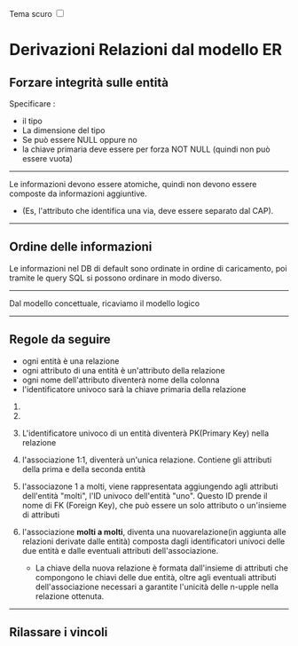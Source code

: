 <link rel="stylesheet" href="../style.css">

<label for="tema">Tema scuro</label>
<input type="checkbox" id="tema-scuro"></input>

# Derivazioni Relazioni dal modello ER

## Forzare integrità sulle entità

Specificare :

-   il tipo
-   La dimensione del tipo
-   Se può essere NULL oppure no
-   la chiave primaria deve essere per forza NOT NULL (quindi non può essere vuota)

---

Le informazioni devono essere atomiche, quindi non devono essere composte da informazioni aggiuntive.

-   (Es, l'attributo che identifica una via, deve essere separato dal CAP).

---

## Ordine delle informazioni

Le informazioni nel DB di default sono ordinate in ordine di caricamento, poi tramite le query SQL si possono ordinare in modo diverso.

---

Dal modello concettuale, ricaviamo il modello logico

---

## Regole da seguire

-   ogni entità è una relazione
-   ogni attributo di una entità è un'attributo della relazione
-   ogni nome dell'attributo diventerà nome della colonna
-   l'identificatore univoco sarà la chiave primaria della relazione

1.

2.

3. L'identificatore univoco di un entità diventerà PK(Primary Key) nella relazione

4. l'associazione 1:1, diventerà un'unica relazione. Contiene gli attributi della prima e della seconda entità

5. l'associazone 1 a molti, viene rappresentata aggiungendo agli attributi dell'entità "molti", l'ID univoco dell'entità "uno". Questo ID prende il nome di FK (Foreign Key), che può essere un solo attributo o un'insieme di attributi

6. l'associazione **molti a molti**, diventa una nuovarelazione(in aggiunta alle relazioni derivate dalle entità) composta dagli identificatori univoci delle due entità e dalle eventuali attributi dell'associazione.
    - La chiave della nuova relazione è formata dall'insieme di attributi che compongono le chiavi delle due entità, oltre agli eventuali attributi dell'associazione necessari a garantite l'unicità delle n-upple nella relazione ottenuta.

---

## Rilassare i vincoli
